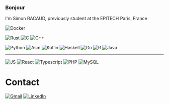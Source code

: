 ### Bonjour

I'm Simon RACAUD, previously student at the EPITECH Paris, France



![Docker](https://img.shields.io/badge/Docker-2CA5E0?style=for-the-badge&logo=docker&logoColor=white)

![Rust](https://img.shields.io/badge/-Rust-gray?style=for-the-badge&logo=rust)
![C](https://img.shields.io/badge/C-00599C?style=for-the-badge&logo=c&logoColor=white)
![C++](https://img.shields.io/badge/C%2B%2B-00599C?style=for-the-badge&logo=c%2B%2B&logoColor=white)

![Python](https://img.shields.io/badge/Python-3776AB?style=for-the-badge&logo=python&logoColor=white)
![Asm](https://img.shields.io/badge/Assembly-x86__64-red?style=for-the-badge)
![Kotlin](https://img.shields.io/badge/-Kotlin-F6891F?style=for-the-badge&logo=kotlin)
![Haskell](https://img.shields.io/badge/-Haskell-blueviolet?style=for-the-badge&logo=haskell)
![Go](https://img.shields.io/badge/-Go-blue?style=for-the-badge&logo=go)
![R](https://img.shields.io/badge/-R-darkblue?style=for-the-badge&logo=r)
![Java](https://img.shields.io/badge/-Java-orange?style=for-the-badge&logo=java)

---

![JS](https://img.shields.io/badge/JavaScript-F7DF1E?style=for-the-badge&logo=javascript&logoColor=black)
![React](https://img.shields.io/badge/React-20232A?style=for-the-badge&logo=react&logoColor=61DAFB)
![Typescript](https://img.shields.io/badge/TypeScript-007ACC?style=for-the-badge&logo=typescript&logoColor=white)
![PHP](https://img.shields.io/badge/PHP-777BB4?style=for-the-badge&logo=php&logoColor=white)
![MySQL](https://img.shields.io/badge/MySQL-00000F?style=for-the-badge&logo=mysql&logoColor=white)

# Contact
[![Gmail](https://img.shields.io/badge/Gmail-D14836?style=for-the-badge&logo=gmail&logoColor=white)](mailto:simonracaud@gmail.com)
[![LinkedIn](https://img.shields.io/badge/LinkedIn-0077B5?style=for-the-badge&logo=linkedin&logoColor=white)](https://www.linkedin.com/in/simon-racaud/)
